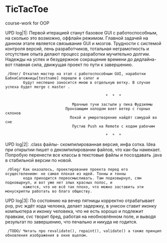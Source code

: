 # TicTacToe
course-work for OOP

UPD log|1|: Первой итерацией станут базовое GUI с работоспособным, на сколько это возможно, оффлайн режимом.
            Главной задачей на данном этапе является связывание GUI и мозгов. Трудности с системой контроля 
            версий, лень разработчиков, тотальная неграмотность и отсутствие опыта делают процесс разработки 
            мучительно долгим. Надежды на успех и безудержное сокращение времени до дедлайна- вот главная сила,
            движущая проект по пути к завершению. 
     
     /Олег/ Откатил мастер на этап с работоспособным GUI, наработки БабкиСапожницы[testname] перешли в сапог и 
            будут неспешно заносится мною в отдельную ветку. В случае успеха будет merge с master . 
                 
                                                 *  *  *
                                                 
                                  Мрачные тучи застыли у пика Фудзиямы
                               Пронзающим холодом веет ветер с горных склонов
                                 Покой и умиротворение найдёт самурай во сне
                                  Пустив Push на Remote с кодом рабочим
                                  
                                                 *  *  *
                                                 
UPD log|2|: .class файлы- скомпилированная версия, инфа сотка. Idea при открытии пишет о декомпилировании файлов,
            что как-бы намекает. Попробую перенести все классы в текстовые файлы и посоздавать .java в стабильной 
            версии по новой.

     /Oleg/ Как оказалось, проектирование проекта перед его осуществлением- не самая плохая из идей. Тонны и тонны
            кода приходится переосмысливать. Там подковырнул, сям подковырнул, и вот уже нет злых красных полос, и
            кажется, что не всё так плохо, что можно заставить эти монускрипты работать во благо обществу. 

UPD log|3|: По состоянию на вечер пятницы корректно отрабатывает pvp, pvc ждёт хода челоека, делает задержку, в
            унисон ставит иконку компьютера и иконку человека, что не есть хорошо и подлежит правкам, cvc творит
            бред, работая на необновлённом поле, и выводя результат по завершению, что печально и никуда не годится.
            
     /TODO/ Читать про revalidate(), repaint(), validate() а также принцип обновления изображения в окне вцелом.      
